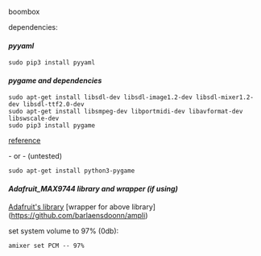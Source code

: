 boombox

dependencies:
#### *pyyaml*
```
sudo pip3 install pyyaml
```

#### *pygame and dependencies*
```
sudo apt-get install libsdl-dev libsdl-image1.2-dev libsdl-mixer1.2-dev libsdl-ttf2.0-dev
sudo apt-get install libsmpeg-dev libportmidi-dev libavformat-dev libswscale-dev
sudo pip3 install pygame
```
[reference](https://www.raspberrypi.org/forums/viewtopic.php?f=32&t=33157&p=332140&hilit=croston%2bpygame#p284266)

\- or - (untested)

```
sudo apt-get install python3-pygame
```

#### *Adafruit_MAX9744 library and wrapper (if using)*
[Adafruit's library](https://github.com/adafruit/Adafruit_Python_MAX9744)
\[wrapper for above library](https://github.com/barlaensdoonn/ampli)

set system volume to 97% (0db):
```
amixer set PCM -- 97%
```
